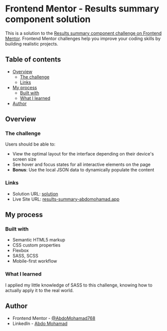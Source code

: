 # Frontend Mentor - Results summary component solution

This is a solution to the [Results summary component challenge on Frontend Mentor](https://www.frontendmentor.io/challenges/results-summary-component-CE_K6s0maV). Frontend Mentor challenges help you improve your coding skills by building realistic projects.

## Table of contents

- [Overview](#overview)
  - [The challenge](#the-challenge)
  - [Links](#links)
- [My process](#my-process)
  - [Built with](#built-with)
  - [What I learned](#what-i-learned)
- [Author](#author)

## Overview

### The challenge

Users should be able to:

- View the optimal layout for the interface depending on their device's screen size
- See hover and focus states for all interactive elements on the page
- **Bonus**: Use the local JSON data to dynamically populate the content

### Links

- Solution URL: [solution](https://www.frontendmentor.io/solutions/responsive-reesults-component-VT3eR1F6EM)
- Live Site URL: [results-summary-abdomohamad.app](https://results-summary-abdomohamad.netlify.app)

## My process

### Built with

- Semantic HTML5 markup
- CSS custom properties
- Flexbox
- SASS, SCSS
- Mobile-first workflow

### What I learned

I applied my little knowledge of SASS to this challenge, knowing how to actually apply it to the real world.

## Author

- Frontend Mentor - [@AbdoMohamad768](https://www.frontendmentor.io/profile/AbdoMohamad768)
- LinkedIn - [Abdo Mohamad](www.linkedin.com/in/abdo-mohamad-020a0b237)
